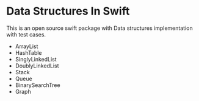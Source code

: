 # Data Structures In Swift

This is an open source swift package with Data structures implementation with test cases.

 * ArrayList
 * HashTable
 * SinglyLinkedList
 * DoublyLinkedList
 * Stack
 * Queue
 * BinarySearchTree
 * Graph


